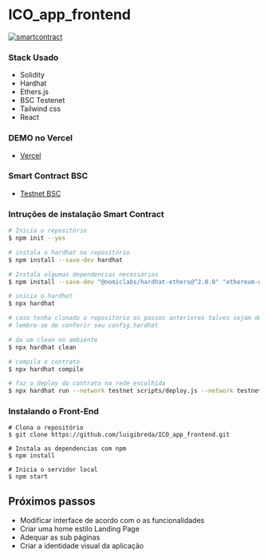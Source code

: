 # ICO_app_frontend
[![smartcontract](https://iili.io/HCiC9t4.png)](https://iili.io/HCiC9t4.png)


### Stack Usado
- Solidity
- Hardhat
- Ethers.js
- BSC Testenet
- Tailwind css
- React

### DEMO no Vercel 
- [Vercel](https://ico-app-frontend.vercel.app/)

### Smart Contract BSC
- [Testnet BSC](#)


### Intruções de instalação Smart Contract

``` bash
# Inicia o repositório 
$ npm init --yes

# instala o hardhat no repositório
$ npm install --save-dev hardhat

# Instala algumas dependencias necessárias
$ npm install --save-dev "@nomiclabs/hardhat-ethers@^2.0.0" "ethereum-waffle@^3.2.0" "ethers@^5.0.0"

# inicia o hardhat
$ npx hardhat

# caso tenha clonado o repositório os passos anteriores talves sejam desnecessários
# lembre-se de conferir seu config.hardhat

# da um clean no ambiente 
$ npx hardhat clean

# compila o contrato
$ npx hardhat compile

# faz o deploy do contrato na rede escolhida
$ npx hardhat run --network testnet scripts/deploy.js --network testnet
```

### Instalando o Front-End
```
# Clona o repositório
$ git clone https://github.com/luigibreda/ICO_app_frontend.git

# Instala as dependencias com npm
$ npm install

# Inicia o servidor local
$ npm start

```

## Próximos passos
 - Modificar interface de acordo com o as funcionalidades
 - Criar uma home estilo Landing Page
 - Adequar as sub páginas 
 - Criar a identidade visual da aplicação 

